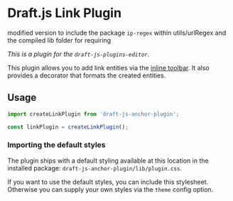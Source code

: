 # Draft.js Link Plugin

modified version to include the package `ip-regex` within utils/urlRegex and the compiled lib folder for requiring

*This is a plugin for the `draft-js-plugins-editor`.*

This plugin allows you to add link entities via the [inline toolbar](https://www.draft-js-plugins.com/plugin/inline-toolbar). It also provides a decorator that formats the created entities.

## Usage

```js
import createLinkPlugin from 'draft-js-anchor-plugin';

const linkPlugin = createLinkPlugin();
```

### Importing the default styles

The plugin ships with a default styling available at this location in the installed package:
`draft-js-anchor-plugin/lib/plugin.css`.

If you want to use the default styles, you can include this stylesheet. Otherwise you can supply your own styles via the `theme` config option.
